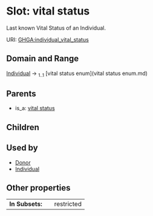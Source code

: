 
# Slot: vital status


Last known Vital Status of an Individual.

URI: [GHGA:individual_vital_status](https://w3id.org/GHGA/individual_vital_status)


## Domain and Range

[Individual](Individual.md) &#8594;  <sub>1..1</sub> [vital status enum](vital status enum.md)

## Parents

 *  is_a: [vital status](vital_status.md)

## Children


## Used by

 * [Donor](Donor.md)
 * [Individual](Individual.md)

## Other properties

|  |  |  |
| --- | --- | --- |
| **In Subsets:** | | restricted |

